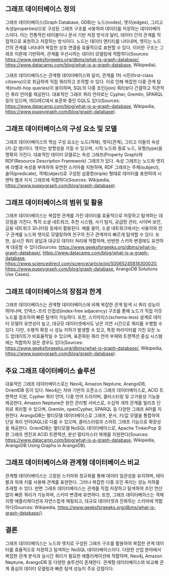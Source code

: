## 그래프 데이터베이스 정의
그래프 데이터베이스(Graph Database, GDB)는 노드(nodes), 엣지(edges), 그리고 속성(properties)으로 구성된 그래프 구조를 사용하여 데이터를 저장하는 데이터베이스이다. 이는 전통적인 테이블이나 문서 기반 저장 방식과 달리, 데이터 간의 관계를 직접적으로 표현하고 저장하는 방식이다. 노드는 데이터 엔티티를 나타내며, 엣지는 노드 간의 관계를 나타내어 복잡한 상호 연결을 효율적으로 표현할 수 있다. 이러한 구조는 그래프 이론에 기반하며, 관계를 우선시하는 데이터 모델링에 적합하다(Sources: https://www.geeksforgeeks.org/dbms/what-is-graph-database/, https://www.datacamp.com/blog/what-is-a-graph-database, Wikipedia).

그래프 데이터베이스는 관계형 데이터베이스와 달리, 관계를 1차 시민(first-class citizens)으로 취급하여 직접 쿼리하고 조작할 수 있다. 이로 인해 복잡한 다중 관계 탐색(multi-hop queries)이 용이하며, SQL의 다중 조인(join) 쿼리보다 간결하고 직관적인 쿼리 언어를 제공한다. 대표적인 그래프 쿼리 언어로는 Cypher, Gremlin, SPARQL 등이 있으며, ISO/IEC에서 표준화 중인 GQL도 있다(Sources: https://www.datacamp.com/blog/what-is-a-graph-database, Wikipedia, https://www.puppygraph.com/blog/graph-database).

## 그래프 데이터베이스의 구성 요소 및 모델
그래프 데이터베이스의 핵심 구성 요소는 노드(객체), 엣지(관계), 그리고 이들의 속성(키-값 쌍)이다. 엣지는 방향성을 가질 수 있으며, 시작 노드와 종료 노드, 유형(type)을 명확히 가진다. 대표적인 데이터 모델로는 속성 그래프(Property Graph)와 RDF(Resource Description Framework) 그래프가 있다. 속성 그래프는 노드와 엣지에 라벨과 속성을 부여하여 유연한 스키마를 지원하며, RDF 그래프는 주제(subject), 술어(predicate), 객체(object)로 구성된 삼중항(triple) 형태로 데이터를 표현하여 시맨틱 웹과 지식 그래프에 적합하다(Sources: Wikipedia, https://www.puppygraph.com/blog/graph-database).

## 그래프 데이터베이스의 범위 및 활용
그래프 데이터베이스는 복잡한 관계를 가진 데이터를 효율적으로 저장하고 탐색하는 데 강점을 가진다. 특히 소셜 네트워크, 추천 시스템, 사기 탐지, 공급망 관리, 사이버 보안, 금융 네트워크 모니터링 등에서 활용된다. 예를 들어, 소셜 네트워크에서는 사용자와 친구 관계를 노드와 엣지로 모델링하여 친구의 친구 관계까지 빠르게 탐색할 수 있다. 또한, 실시간 쿼리 응답과 대규모 데이터 처리에 적합하며, 빈번한 스키마 변경에도 유연하게 대응할 수 있다(Sources: https://www.geeksforgeeks.org/dbms/what-is-graph-database/, https://www.datacamp.com/blog/what-is-a-graph-database, https://www.sciencedirect.com/science/article/pii/S0065245818300020, https://www.puppygraph.com/blog/graph-database, ArangoDB Solutions Use Cases).

## 그래프 데이터베이스의 장점과 한계
그래프 데이터베이스는 관계형 데이터베이스에 비해 복잡한 관계 탐색 시 쿼리 성능이 뛰어나며, 인덱스-프리 인접성(index-free adjacency) 구조를 통해 노드가 직접 이웃 노드를 참조하여 빠른 탐색이 가능하다. 또한, 스키마리스(schema-less) 설계로 데이터 모델의 유연성이 높고, 대규모 데이터셋에서도 낮은 지연 시간으로 쿼리를 수행할 수 있다. 다만, 수평적 확장 시 성능 저하가 발생할 수 있고, 특정 파라미터를 가진 모든 노드 업데이트가 비효율적일 수 있으며, 표준화된 쿼리 언어 부재와 트랜잭션 중심 시스템에는 적합하지 않은 경우도 있다(Sources: https://www.geeksforgeeks.org/dbms/what-is-graph-database/, Wikipedia, https://www.puppygraph.com/blog/graph-database).

## 주요 그래프 데이터베이스 솔루션
대표적인 그래프 데이터베이스로는 Neo4j, Amazon Neptune, ArangoDB, OrientDB 등이 있다. Neo4j는 자바 기반의 오픈소스 그래프 데이터베이스로, ACID 트랜잭션 지원, Cypher 쿼리 언어, 다중 언어 드라이버, 클러스터링 및 고가용성 기능을 제공한다. Amazon Neptune은 완전 관리형 서비스로, 수십억 개의 관계를 밀리초 단위로 쿼리할 수 있으며, Gremlin, openCypher, SPARQL 등 다양한 그래프 API를 지원한다. ArangoDB는 멀티모델 데이터베이스로 그래프, 문서, 키/값 모델을 통합하여 단일 쿼리 언어(AQL)로 다룰 수 있으며, 클러스터링과 스마트 그래프 기능으로 확장성을 제공한다. OrientDB는 멀티모델 NoSQL 데이터베이스로, Apache TinkerPop 호환 그래프 엔진과 ACID 트랜잭션, 분산 멀티마스터 복제를 지원한다(Sources: https://www.datacamp.com/blog/what-is-a-graph-database, Wikipedia, ArangoDB Using Graphs in ArangoDB).

## 그래프 데이터베이스와 관계형 데이터베이스 비교
관계형 데이터베이스는 고정된 스키마와 정규화를 통해 데이터 일관성을 유지하며, 테이블과 외래 키를 사용해 관계를 표현한다. 그러나 복잡한 다중 조인 쿼리는 성능 저하를 초래할 수 있다. 반면 그래프 데이터베이스는 관계를 직접 저장하고 탐색하여 조인 연산 없이 빠른 쿼리가 가능하며, 스키마 변경에 유연하다. 또한, 그래프 데이터베이스는 객체 지향 애플리케이션과 자연스럽게 매핑되고, 대규모 데이터셋과 진화하는 스키마에 적합하다(Sources: Wikipedia, https://www.geeksforgeeks.org/dbms/what-is-graph-database/).

## 결론
그래프 데이터베이스는 노드와 엣지로 구성된 그래프 구조를 활용하여 복잡한 관계 데이터를 효율적으로 저장하고 탐색하는 NoSQL 데이터베이스이다. 다양한 산업 분야에서 복잡한 관계 분석과 실시간 쿼리가 필요한 애플리케이션에 적합하며, Neo4j, Amazon Neptune, ArangoDB 등 다양한 솔루션이 존재한다. 관계형 데이터베이스와 비교해 관계 중심의 데이터 모델링과 빠른 탐색 성능이 주요 강점이다.